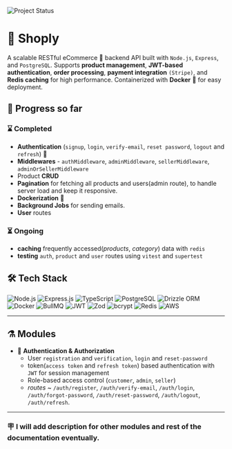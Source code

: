 ![Project Status](https://img.shields.io/badge/status-WIP-orange?style=for-the-badge)

# 🏪 Shoply

A scalable RESTful eCommerce 🛒 backend API built with `Node.js`, `Express`, and `PostgreSQL`. Supports **product management**, **JWT-based authentication**, **order processing**, **payment integration** `(Stripe)`, and **Redis caching** for high performance. Containerized with **Docker** 🚢 for easy deployment.



## 🚀 Progress so far

### ⌛ Completed
- **Authentication** (`signup`, `login`, `verify-email`, `reset password`, `logout` and `refresh`) 🔐   
- **Middlewares** - `authMiddleware`, `adminMiddleware`, `sellerMiddleware`, `adminOrSellerMiddleware`
- Product **CRUD**
- **Pagination** for fetching all products and users(admin route), to handle server load and keep it responsive.
- **Dockerization** 🚢 
- **Background Jobs** for sending emails.
- **User** routes

### ⏳ Ongoing
- **caching** frequently accessed(*products*, *category*) data with `redis`
- **testing** `auth`, `product` and `user` routes using `vitest` and `supertest`

## 🛠️ Tech Stack

![Node.js](https://img.shields.io/badge/Node.js-339933?logo=node.js&logoColor=white) 
![Express.js](https://img.shields.io/badge/Express.js-000000?logo=express&logoColor=white) 
![TypeScript](https://img.shields.io/badge/TypeScript-3178C6?logo=typescript&logoColor=white) 
![PostgreSQL](https://img.shields.io/badge/PostgreSQL-316192?logo=postgresql&logoColor=white) 
![Drizzle ORM](https://img.shields.io/badge/Drizzle-3D6DB0?logo=drizzle&logoColor=white) 
![Docker](https://img.shields.io/badge/Docker-2496ED?logo=docker&logoColor=white) 
![BullMQ](https://img.shields.io/badge/BullMQ-FF0000?logo=redis&logoColor=white) 
![JWT](https://img.shields.io/badge/JWT-black?logo=jsonwebtokens&logoColor=white) 
![Zod](https://img.shields.io/badge/Zod-2D3748?logo=typescript&logoColor=white) 
![bcrypt](https://img.shields.io/badge/bcrypt-008080?logo=security&logoColor=white) 
![Redis](https://img.shields.io/badge/Redis-DC382D?logo=redis&logoColor=white)
![AWS](https://img.shields.io/badge/AWS-232F3E?logo=amazonaws&logoColor=white)

---

## ⚗️ Modules

- 🔑 **Authentication & Authorization**  
  - User `registration` and `verification`, `login` and `reset-password`   
  - token(`access token` and `refresh token`) based authentication with `JWT` for session management
  - Role-based access control (`customer`, `admin`, `seller`)  
  - *routes* ~ `/auth/register`, `/auth/verify-email`, `/auth/login`, `/auth/forgot-password`, `/auth/reset-password`, `/auth/logout`, `/auth/refresh`.

---

### 🪧 I will add description for other modules and rest of the documentation eventually.
